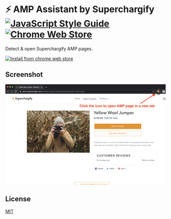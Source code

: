# ⚡️ AMP Assistant by Superchargify [![JavaScript Style Guide](https://img.shields.io/badge/code%20style-standard-brightgreen.svg)](http://standardjs.com/) [![Chrome Web Store](https://img.shields.io/chrome-web-store/v/ncjkifgbdogipllbnhedgfofkkjjdmpf.svg)](https://chrome.google.com/webstore/detail/ncjkifgbdogipllbnhedgfofkkjjdmpf)

Detect & open Superchargify AMP pages.

[![Install from chrome web store](https://developer.chrome.com/webstore/images/ChromeWebStore_Badge_v2_340x96.png)](https://chrome.google.com/webstore/detail/ncjkifgbdogipllbnhedgfofkkjjdmpf)


## Screenshot

![Screenshot of AMP Assistant](./screenshot.png)


## License

[MIT](./LICENSE.md)
